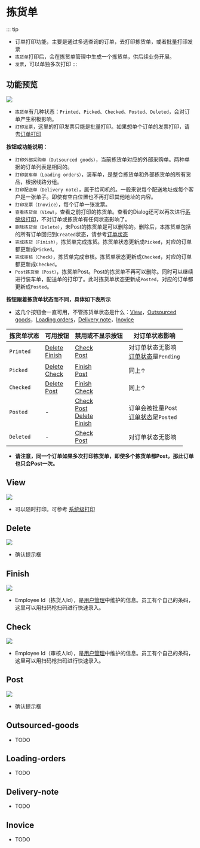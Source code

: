 # 拣货单

::: tip
- 订单打印功能，主要是通过多选查询的订单，去打印拣货单，或者批量打印发票
- `拣货单`打印后，会在拣货单管理中生成一个拣货单，供后续业务开展。
- `发票`，可以单独多次打印
:::

## 功能预览
![](/print/pickup.png)
- `拣货单`有几种状态：`Printed`、`Picked`、`Checked`、`Posted`、`Deleted`，会对订单产生积极影响。
- `打印发票`，这里的打印发票只能是批量打印。如果想单个订单的发票打印，请去[订单打印](../print/OrderPrint)

**按钮或功能说明：**
- `打印外部采购单（Outsourced goods）`，当前拣货单对应的外部采购单。两种单据的订单列表是相同的。
- `打印装车单（Loading orders）`，装车单，是整合拣货单和外部拣货单的所有货品，根据线路分组。
- `打印配送单（Delivery note）`，属于给司机的。一般来说每个配送地址或每个客户是一张单子。即使有空白位置也不再打印其他地址的内容。
- `打印发票（Inovice）`，每个订单一张发票。
- `查看拣货单（View）`，查看之前打印的拣货单。查看的Dialog还可以再次进行[系统级打印](../print/OrderPrint#系统级打印)，不对订单或拣货单有任何状态影响了。
- `删除拣货单（Delete）`，未Post的拣货单是可以删除的。删除后，本拣货单包括的所有订单回归到`Created`状态，请参考[订单状态](../order/order#订单状态流转说明) 
- `完成拣货（Finish）`，拣货单完成拣货。拣货单状态更新成`Picked`，对应的订单都更新成`Picked`。
- `完成审核（Check）`，拣货单完成审核。拣货单状态更新成`Checked`，对应的订单都更新成`Checked`。
- `Post拣货单（Post）`，拣货单Post。Post的拣货单不再可以删除。同时可以继续进行装车单，配送单的打印了。此时拣货单状态更新成`Posted`，对应的订单都更新成`Posted`。

**按钮跟着拣货单状态而不同，具体如下表所示**
- 这几个按钮会一直可用，不管拣货单状态是什么：[View](#view)，[Outsourced goods](#outsourced-goods)，[Loading orders](#loading-orders)，[Delivery note](#delivery-note)，[Inovice](#inovice)

|  拣货单状态 |   可用按钮  |   禁用或不显示按钮  |   对订单状态影响  |
|  --- |   ---  |   ---  |   ---  |
|  `Printed`  | [Delete](#delete)<br>[Finish](#finish)<br>| [Check](#check)<br>[Post](#post)  | 对订单状态无影响<br>[订单状态](../order/order#订单状态流转说明)是`Pending` |
|  `Picked`  | [Delete](#delete)<br>[Check](#check) | [Finish](#finish)<br>[Post](#post) | 同上↑ |
|  `Checked`  | [Delete](#delete)<br>[Post](#post) | [Finish](#finish)<br>[Check](#check) | 同上↑ |
|  `Posted`  | - | [Check](#check)<br>[Post](#post)<br>[Delete](#delete)<br>[Finish](#finish) | 订单会被批量Post<br>[订单状态](../order/order#订单状态流转说明)是`Posted` |
|  `Deleted`  | - | [Check](#check)<br>[Post](#post) | 对订单状态无影响 |
- **请注意，同一个订单如果多次打印拣货单，即使多个拣货单都Post，那此订单也只会Post一次。**

## View
![](/print/pickup-view.png)
- 可以随时打印。可参考 [系统级打印](../print/OrderPrint#系统级打印)

## Delete
![](/print/pickup-delete.png)
- 确认提示框

## Finish
![](/print/pickup-finish.png)
- Employee Id（拣货人Id），是[用户管理](../system/user#新增用户)中维护的信息。员工有个自己的条码，这里可以用扫码枪扫码进行快速录入。

## Check
![](/print/pickup-check.png)
- Employee Id（审核人Id），是[用户管理](../system/user#新增用户)中维护的信息。员工有个自己的条码，这里可以用扫码枪扫码进行快速录入。

## Post
![](/print/pickup-post.png)
- 确认提示框

## Outsourced-goods
- TODO
## Loading-orders
- TODO
## Delivery-note
- TODO
## Inovice
- TODO